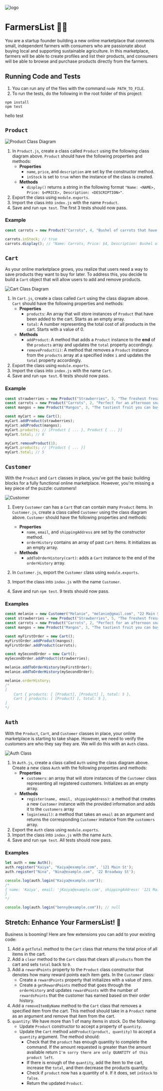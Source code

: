 ![logo](https://user-images.githubusercontent.com/44912347/202244850-18dbf275-11cf-44b5-9500-b2fcb5d44d05.jpg)

# FarmersList 🧑‍🌾

You are a startup founder building a new online marketplace that connects small, independent farmers with consumers who are passionate about buying local and supporting sustainable agriculture. In this marketplace, farmers will be able to create profiles and list their products, and consumers will be able to browse and purchase products directly from the farmers. 

## Running Code and Tests 

1. You can run any of the files with the command `node PATH_TO_FILE`.
2. To run the tests, do the following in the root folder of this project:

```shell
npm install
npm test
```

hello test

## `Product`

![Product Class Diagram](./assets/Product.png)

1. In `Product.js`, create a class called `Product` using the following class diagram above. `Product` should have the following properties and methods:
    - **Properties**
        - `name`, `price`, and `description` are set by the constructor method.
        - `inStock` is set to `true` when the instance of the class is created.
    - **Methods**
        - `display()` returns a string in the following format `"Name: <NAME>, Price: $<PRICE>, Description: <DESCRIPTION>"`.
2. Export the class using `module.exports`.
3. Import the class into `index.js` with the name `Product`.
4. Save and run `npm test`. The first 3 tests should now pass.

### Example
```javascript
const carrots = new Product("Carrots", 4, "Bushel of carrots that have been freshly harvested for you");

carrots.inStock; // true
carrots.display(); // "Name: Carrots, Price: $4, Description: Bushel of carrots that have been freshly harvested for you"
```

## `Cart`
As your online marketplace grows, you realize that users need a way to save products they want to buy for later. To address this, you decide to build a `Cart` object that will allow users to add and remove products.

![Cart Class Diagram](./assets/Cart.png)

1. In `Cart.js`, create a class called `Cart` using the class diagram above. `Cart` should have the following properties and methods:
    - **Properties**
        - `products`: An array that will store instances of `Product` that have been added to the cart. Starts as an empty array.
        - `total`: A number representing the total cost of all products in the cart. Starts with a value of 0.
    - **Methods**
        - `addProduct`: A method that adds a `Product` instance to the **end** of the `products` array and updates the `total` property accordingly.
        - `removeProduct(i)`: A method that removes a `Product` instance from the `products` array at a specified index `i` and updates the `total` property accordingly.
2. Export the class using `module.exports`.
3. Import the class into `index.js` with the name `Cart`.
4. Save and run `npm test`. 6 tests should now pass.

### Example

```JavaScript
const strawberries = new Product("Strawberries", 5, "The freshest fresas on the market");
const carrots = new Product("Carrots", 2, "Perfect for an afternoon snack");
const mangos = new Product("Mangos", 3, "The tastiest fruit you can buy");

const myCart = new Cart();
myCart.addProduct(strawberries);
myCart.addProduct(mangos);
myCart.products; // [Product { ... }, Product { ... }]
myCart.total; // 8

myCart.removeProduct(1);
myCart.products; // [Product { ... }]
myCart.total; // 5
```

## `Customer`

With the `Product` and `Cart` classes in place, you've got the basic building blocks for a fully functional online marketplace. However, you're missing a key piece of the puzzle: customers!

![Customer](./assets/Customer.png)

1. Every `Customer` can has a `Cart` that can contain many `Product` items. In `Customer.js`, create a class called `Customer` using the class diagram above. `Customer` should have the following properties and methods:
    - **Properties**
        - `name`, `email`, and `shippingAddress` are set by the constructor method.
        - `orderHistory` contains an array of past `Cart` items. It initializes as an empty array.
    - **Methods**
        - `addToOrderHistory(cart)`: adds a `Cart` instance to the end of the `orderHistory` array.

2. In `Customer.js`, export the `Customer` class using `module.exports`.
3. Import the class into `index.js` with the name `Customer`.
4. Save and run `npm test`. 9 tests should now pass.

### Examples
```javascript
const melanie = new Customer("Melanie", "melanie@gmail.com", "22 Main St");
const strawberries = new Product("Strawberries", 5, "The freshest fresas on the market");
const carrots = new Product("Carrots", 2, "Perfect for an afternoon snack");
const mangos = new Product("Mangos", 3, "The tastiest fruit you can buy");

const myFirstOrder = new Cart();
myFirstOrder.addProduct(mangos);
myFirstOrder.addProduct(carrots);

const mySecondOrder = new Cart();
mySecondOrder.addProduct(strawberries);

melanie.addToOrderHistory(myFirstOrder);
melanie.addToOrderHistory(mySecondOrder);

melanie.orderHistory; 
/*
[ 
    Cart { products: [ [Product], [Product] ], total: 5 },
    Cart { products: [ [Product] ], total: 5 },
]
*/
```

## `Auth`

With the `Product`, `Cart`, and `Customer` classes in place, your online marketplace is starting to take shape. However, we need to verify the customers are who they say they are. We will do this with an `Auth` class.

![Auth Class](./assets/Auth.png)

1. In `Auth.js`, create a class called `Auth` using the class diagram above. Create a new class `Auth` with the following properties and methods:
    - **Properties**
        - `customers`: an array that will store instances of the `Customer` class representing all registered customers. Initializes as an empty array.
    - **Methods**
        - `register(name, email, shippingAddress)`: a method that creates a new `Customer` instance with the provided information and adds it to the `customers` array
        - `login(email)`: a method that takes an `email` as an argument and returns the corresponding `Customer` instance from the `customers` array.
2. Export the `Auth` class using `module.exports`.
3. Import the class into `index.js` with the name `Auth`.
4. Save and run `npm test`. All tests should now pass.

### Examples
```javascript
let auth = new Auth();
auth.register("Kaiya", "Kaiya@example.com", '121 Main St');
auth.register("Nina", "Nina@example.com", '22 Broadway St');

console.log(auth.login("Kaiya@example.com"));
/*
{ name: 'Kaiya', email: 'jKaiya@example.com', shippingAddress: '121 Main St' }
}
*/

console.log(auth.login("benny@example.com")); // null
```

## Stretch: Enhance Your FarmersList! 🚀

Business is booming! Here are few extensions you can add to your existing code:

1. Add a `getTotal` method to the `Cart` class that returns the total price of all items in the cart.
2. Add a `clear` method to the `Cart` class that clears all `products` from the cart and sets `total` back to `0`.
3. Add a `rewardPoints` property to the `Product` class constructor that denotes how many reward points each item gets. In the `Customer` class:
    - Create a `rewardPoints` property that initializes with a value of zero.
    - Create a `getRewardPoints` method that goes through the `orderHistory` and updates `rewardPoints` with the number of `rewardsPoints` that the customer has earned based on their order history.
4. Add a `removeItemByName` method to the `Cart` class that removes a specified item from the cart. This method should take in a `Product` name as an argument and remove that item from the cart.
5. `quantity`: We have more than 1 of many items in stock. Do the following:
    - Update `Product` constructor to accept a property of `quantity`. 
    - Update the `Cart` method `addProduct(product, quantity)` to accept a `quantity` argument. The method should:
        - Check that the `product` has enough quantity to complete the command. If the amount requested is greater than the amount available return `I'm sorry there are only QUANTITY of this product left`. 
        - If there is enough of the `quantity`, add the item to the cart, increase the `total`, and then decrease the products quantity.
        - Check if `product` now has a quantity of `0`. If it does, set `inStock` to `false`.
        - Return the updated `Product`.